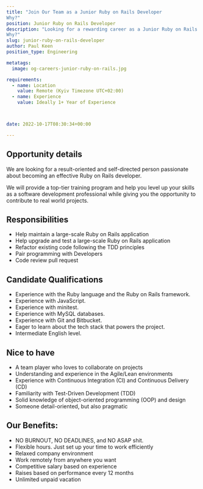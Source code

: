 ```yaml
---
title: "Join Our Team as a Junior Ruby on Rails Developer
Why?"
position: Junior Ruby on Rails Developer
description: "Looking for a rewarding career as a Junior Ruby on Rails Developer? Join us for a top-tier training program, flexible hours, and a relaxed remote work environment. Apply now to enhance your skills and contribute to real-world projects!
Why?"
slug: junior-ruby-on-rails-developer
author: Paul Keen
position_type: Engineering

metatags:
  image: og-careers-junior-ruby-on-rails.jpg

requirements:
  - name: Location
    value: Remote (Kyiv Timezone UTC+02:00)
  - name: Experience
    value: Ideally 1+ Year of Experience



date: 2022-10-17T08:30:34+00:00

---
```

Opportunity details
-------------------

We are looking for a result-oriented and self-directed person passionate about becoming an effective Ruby on Rails developer.

We will provide a top-tier training program and help you level up your skills as a software development professional while giving you the opportunity to contribute to real world projects.

Responsibilities
-----------------

- Help maintain a large-scale Ruby on Rails application
- Help upgrade and test a large-scale Ruby on Rails application
- Refactor existing code following the TDD principles
- Pair programming with Developers
- Code review pull request

**Candidate Qualifications**
----------------------------

- Experience with the Ruby language and the Ruby on Rails framework.
- Experience with JavaScript.
- Experience with minitest.
- Experience with MySQL databases.
- Experience with Git and Bitbucket.
- Eager to learn about the tech stack that powers the project.
- Intermediate English level.

Nice to have
-------------

- A team player who loves to collaborate on projects
- Understanding and experience in the Agile/Lean environments
- Experience with Continuous Integration (CI) and Continuous Delivery (CD)
- Familiarity with Test-Driven Development (TDD)
- Solid knowledge of object-oriented programming (OOP) and design
- Someone detail-oriented, but also pragmatic

**Our Benefits:**
-----------------

- NO BURNOUT, NO DEADLINES, and NO ASAP shit.
- Flexible hours. Just set up your time to work efficiently
- Relaxed company environment
- Work remotely from anywhere you want
- Competitive salary based on experience
- Raises based on performance every 12 months
- Unlimited unpaid vacation
